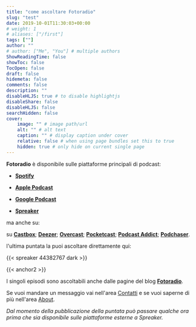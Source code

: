 ```yaml
---
title: "come ascoltare Fotoradio"
slug: "test"
date: 2019-10-01T11:30:03+00:00
# weight: 1
# aliases: ["/first"]
tags: [""]
author: ""
# author: ["Me", "You"] # multiple authors
ShowReadingTime: false
showToc: false
TocOpen: false
draft: false
hidemeta: false
comments: false
description: ""
disableHLJS: true # to disable highlightjs
disableShare: false
disableHLJS: false
searchHidden: false
cover:
    image: "" # image path/url
    alt: "" # alt text
    caption: "" # display caption under cover
    relative: false # when using page bundles set this to true
    hidden: true # only hide on current single page
---
```


**Fotoradio** è disponibile sulle piattaforme principali di podcast:

- [**Spotify**](https://links.fotoradio.info/spotify)

- [**Apple Podcast**](https://links.fotoradio.info/apple)

- [**Google Podcast**](https://links.fotoradio.info/google)

- [**Spreaker**](https://links.fotoradio.info/spreaker)

ma anche su:

su [**Castbox**](https://castbox.fm/channel/Fotoradio-un-podcast-sulle-fotografie-id2203635?country=it); [**Deezer**](https://www.deezer.com/it/show/419562); [**Overcast**](https://overcast.fm/itunes1473090985); [**Pocketcast**](https://pca.st/itunes/1473090985); [**Podcast Addict**](https://podcastaddict.com/podcast/2413816); [**Podchaser**](https://www.podchaser.com/podcasts/fotoradio-un-podcast-sulle-fot-894285).


l'ultima puntata la puoi ascoltare direttamente qui:

{{< spreaker 44382767 dark >}}

{{< anchor2 >}}

I singoli episodi sono ascoltabili anche dalle pagine del blog [**Fotoradio**](https://fotoradio.info).

Se vuoi mandare un messaggio vai nell'area [Contatti](/contact/) e se vuoi saperne di più nell'area [About](/about/).

_Dal momento della pubblicazione della puntata può passare qualche ora prima che sia disponibile sulle piattaforme esterne a Spreaker._
